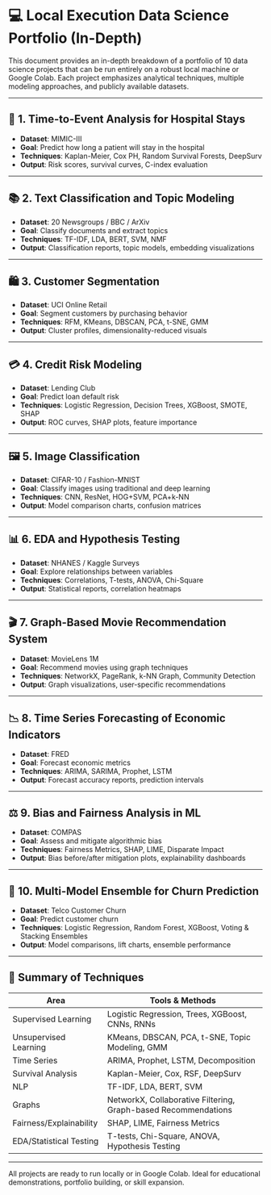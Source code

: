 
# 💻 Local Execution Data Science Portfolio (In-Depth)

This document provides an in-depth breakdown of a portfolio of 10 data science projects that can be run entirely on a robust local machine or Google Colab. Each project emphasizes analytical techniques, multiple modeling approaches, and publicly available datasets.

---

## 🏥 1. Time-to-Event Analysis for Hospital Stays
- **Dataset**: MIMIC-III
- **Goal**: Predict how long a patient will stay in the hospital
- **Techniques**: Kaplan-Meier, Cox PH, Random Survival Forests, DeepSurv
- **Output**: Risk scores, survival curves, C-index evaluation

---

## 📚 2. Text Classification and Topic Modeling
- **Dataset**: 20 Newsgroups / BBC / ArXiv
- **Goal**: Classify documents and extract topics
- **Techniques**: TF-IDF, LDA, BERT, SVM, NMF
- **Output**: Classification reports, topic models, embedding visualizations

---

## 🛍️ 3. Customer Segmentation
- **Dataset**: UCI Online Retail
- **Goal**: Segment customers by purchasing behavior
- **Techniques**: RFM, KMeans, DBSCAN, PCA, t-SNE, GMM
- **Output**: Cluster profiles, dimensionality-reduced visuals

---

## 💳 4. Credit Risk Modeling
- **Dataset**: Lending Club
- **Goal**: Predict loan default risk
- **Techniques**: Logistic Regression, Decision Trees, XGBoost, SMOTE, SHAP
- **Output**: ROC curves, SHAP plots, feature importance

---

## 🖼️ 5. Image Classification
- **Dataset**: CIFAR-10 / Fashion-MNIST
- **Goal**: Classify images using traditional and deep learning
- **Techniques**: CNN, ResNet, HOG+SVM, PCA+k-NN
- **Output**: Model comparison charts, confusion matrices

---

## 📊 6. EDA and Hypothesis Testing
- **Dataset**: NHANES / Kaggle Surveys
- **Goal**: Explore relationships between variables
- **Techniques**: Correlations, T-tests, ANOVA, Chi-Square
- **Output**: Statistical reports, correlation heatmaps

---

## 🎬 7. Graph-Based Movie Recommendation System
- **Dataset**: MovieLens 1M
- **Goal**: Recommend movies using graph techniques
- **Techniques**: NetworkX, PageRank, k-NN Graph, Community Detection
- **Output**: Graph visualizations, user-specific recommendations

---

## 📉 8. Time Series Forecasting of Economic Indicators
- **Dataset**: FRED
- **Goal**: Forecast economic metrics
- **Techniques**: ARIMA, SARIMA, Prophet, LSTM
- **Output**: Forecast accuracy reports, prediction intervals

---

## ⚖️ 9. Bias and Fairness Analysis in ML
- **Dataset**: COMPAS
- **Goal**: Assess and mitigate algorithmic bias
- **Techniques**: Fairness Metrics, SHAP, LIME, Disparate Impact
- **Output**: Bias before/after mitigation plots, explainability dashboards

---

## 🔁 10. Multi-Model Ensemble for Churn Prediction
- **Dataset**: Telco Customer Churn
- **Goal**: Predict customer churn
- **Techniques**: Logistic Regression, Random Forest, XGBoost, Voting & Stacking Ensembles
- **Output**: Model comparisons, lift charts, ensemble performance

---

## 🧰 Summary of Techniques

| Area                  | Tools & Methods                                                 |
|-----------------------|------------------------------------------------------------------|
| Supervised Learning   | Logistic Regression, Trees, XGBoost, CNNs, RNNs                  |
| Unsupervised Learning | KMeans, DBSCAN, PCA, t-SNE, Topic Modeling, GMM                 |
| Time Series           | ARIMA, Prophet, LSTM, Decomposition                             |
| Survival Analysis     | Kaplan-Meier, Cox, RSF, DeepSurv                                |
| NLP                   | TF-IDF, LDA, BERT, SVM                                          |
| Graphs                | NetworkX, Collaborative Filtering, Graph-based Recommendations  |
| Fairness/Explainability| SHAP, LIME, Fairness Metrics                                   |
| EDA/Statistical Testing| T-tests, Chi-Square, ANOVA, Hypothesis Testing                 |

---

All projects are ready to run locally or in Google Colab. Ideal for educational demonstrations, portfolio building, or skill expansion.
